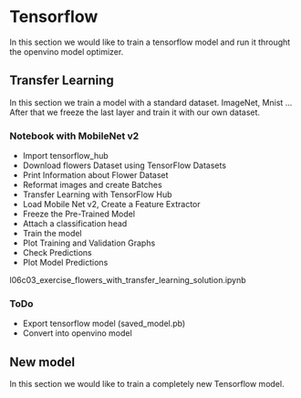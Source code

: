 # Tensorflow

In this section we would like to train a tensorflow model and run it throught the openvino model optimizer.

## Transfer Learning

In this section we train a model with a standard dataset. ImageNet, Mnist ...
After that we freeze the last layer and train it with our own dataset.

### Notebook with MobileNet v2

- Import tensorflow_hub
- Download flowers Dataset using TensorFlow Datasets
- Print Information about Flower Dataset
- Reformat images and create Batches
- Transfer Learning with TensorFlow Hub
- Load Mobile Net v2, Create a Feature Extractor
- Freeze the Pre-Trained Model
- Attach a classification head
- Train the model
- Plot Training and Validation Graphs
- Check Predictions
- Plot Model Predictions

l06c03_exercise_flowers_with_transfer_learning_solution.ipynb

### ToDo

- Export tensorflow model (saved_model.pb)
- Convert into openvino model

## New model

In this section we would like to train a completely new Tensorflow model. 
